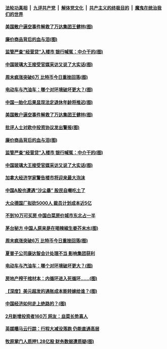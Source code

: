 ####  [法轮功真相](../../../../basic/blob/master/README.md?t=03161101) &nbsp;|&nbsp; [九评共产党](../../../../9ping.md/blob/master/README.md?t=03161101) &nbsp;|&nbsp; [解体党文化](../../../../jtdwh.md/blob/master/README.md?t=03161101)  &nbsp;|&nbsp; [共产主义的终极目的](../../../../gczydzjmd.md/blob/master/README.md?t=03161101) &nbsp;|&nbsp; [魔鬼在统治我们的世界](../../../../mgztzwmdsj.md/blob/master/README.md?t=03161101) 

#### [美国散户逼空事件解救了万达集团王健林(图)](../pages/p5/965663.md?t=03161101) 

#### [廉价商品背后的血与泪(图)](../pages/p5/965686.md?t=03161101) 

#### [监管严查“经营贷”入楼市 银行喊冤：中介干的(图)](../pages/p5/965676.md?t=03161101) 

#### [中国玻璃大王接受官媒采访又说了大实话(图)](../pages/p5/965669.md?t=03161101) 

#### [周末疯涨突破6万 比特币今日重挫回落(图)](../pages/p5/965614.md?t=03161101) 

#### [电动车与汽油车：哪个对环境破坏更大？(图)](../pages/p5/965588.md?t=03161101) 

#### [中国一胎化后果显现法定退休年龄将推迟(图)](../pages/p5/965701.md?t=03161101) 

#### [美国散户逼空事件解救了万达集团王健林(图)](../pages/p5/965663.md?t=03161101) 

#### [批评人士对欧中投资协议发出警报(图)](../pages/p5/965691.md?t=03161101) 

#### [廉价商品背后的血与泪(图)](../pages/p5/965686.md?t=03161101) 

#### [监管严查“经营贷”入楼市 银行喊冤：中介干的(图)](../pages/p5/965676.md?t=03161101) 

#### [中国玻璃大王接受官媒采访又说了大实话(图)](../pages/p5/965669.md?t=03161101) 

#### [加拿大经济学家警告楼市将迎来最大泡沫](../pages/p5/965665.md?t=03161101) 

#### [中国A股也遭遇“沙尘暴” 股民自嘲吃土了](../pages/p5/965643.md?t=03161101) 

#### [大众德国厂拟砍5000人 裁员计划成本近5亿](../pages/p5/965628.md?t=03161101) 

#### [不到10万可买房 中国白菜房价城市东北占一半](../pages/p5/965626.md?t=03161101) 

#### [茅台秘方 中国人原来是在喝辣椒生姜芥末水(图)](../pages/p5/965625.md?t=03161101) 

#### [周末疯涨突破6万 比特币今日重挫回落(图)](../pages/p5/965614.md?t=03161101) 

#### [夏普子公司康达智会计处理不当 影响集团获利](../pages/p5/965601.md?t=03161101) 

#### [电动车与汽油车：哪个对环境破坏更大？(图)](../pages/p5/965588.md?t=03161101) 

#### [房地产榨干棺材本：内循环进入死循环……(图)](../pages/p5/965591.md?t=03161101) 

#### [【深度】美元超发的通胀成本能转嫁给谁？(图)](../pages/p5/965578.md?t=03161101) 

#### [中国经济如何走上绝路的？(图)](../pages/p5/965572.md?t=03161101) 

#### [2月新增投资者160万 网友：韭菜长势喜人](../pages/p5/965547.md?t=03161101) 

#### [英媒曝马云行踪：行程大减没落跑 仍能直通高层](../pages/p5/965541.md?t=03161101) 

#### [牧原掌门人质押1.28亿股 财务数据遭质疑(图)](../pages/p5/965540.md?t=03161101) 

